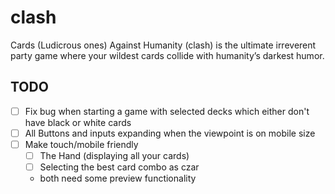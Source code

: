 # clash

Cards (Ludicrous ones) Against Humanity (clash) is the ultimate irreverent party game where your wildest cards collide with humanity’s darkest humor.

## TODO

- [ ] Fix bug when starting a game with selected decks which either don't have black or white cards
- [ ] All Buttons and inputs expanding when the viewpoint is on mobile size
- [ ] Make touch/mobile friendly
  - [ ] The Hand (displaying all your cards)
  - [ ] Selecting the best card combo as czar
  - both need some preview functionality
